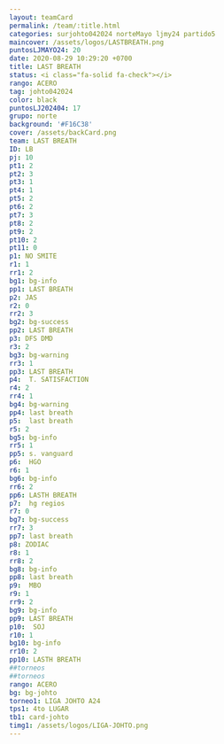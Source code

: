 ```yaml
---
layout: teamCard
permalink: /team/:title.html
categories: surjohto042024 norteMayo ljmy24 partido5
maincover: /assets/logos/LASTBREATH.png
puntosLJMAYO24: 20
date: 2020-08-29 10:29:20 +0700
title: LAST BREATH
status: <i class="fa-solid fa-check"></i>
rango: ACERO
tag: johto042024
color: black
puntosLJ202404: 17
grupo: norte
background: '#F16C38'
cover: /assets/backCard.png
team: LAST BREATH
ID: LB
pj: 10
pt1: 2
pt2: 3
pt3: 1
pt4: 1
pt5: 2
pt6: 2
pt7: 3
pt8: 2
pt9: 2
pt10: 2
pt11: 0
p1: NO SMITE
r1: 1
rr1: 2
bg1: bg-info
pp1: LAST BREATH
p2: JAS
r2: 0
rr2: 3
bg2: bg-success
pp2: LAST BREATH
p3: DFS DMD
r3: 2
bg3: bg-warning
rr3: 1
pp3: LAST BREATH
p4:  T. SATISFACTION
r4: 2
rr4: 1
bg4: bg-warning
pp4: last breath
p5:  last breath
r5: 2
bg5: bg-info
rr5: 1
pp5: s. vanguard
p6:  HGO
r6: 1
bg6: bg-info
rr6: 2
pp6: LASTH BREATH
p7:  hg regios
r7: 0
bg7: bg-success
rr7: 3
pp7: last breath
p8: ZODIAC
r8: 1
rr8: 2
bg8: bg-info
pp8: last breath
p9:  MBO
r9: 1
rr9: 2
bg9: bg-info
pp9: LAST BREATH
p10:  SOJ
r10: 1
bg10: bg-info
rr10: 2
pp10: LASTH BREATH
##torneos
##torneos
rango: ACERO
bg: bg-johto 
torneo1: LIGA JOHTO A24
tps1: 4to LUGAR
tb1: card-johto
timg1: /assets/logos/LIGA-JOHTO.png
---
```




